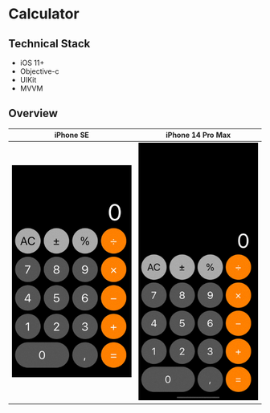 # Calculator

## Technical Stack
* iOS 11+
* Objective-c
* UIKit
* MVVM

## Overview

<table>
    <thead>
        <tr>
            <th>iPhone SE</th>
            <th>iPhone 14 Pro Max</th>
        </tr>
    </thead>
    <tbody>
        <tr>
            <td>
                <img width="300" src="Gif/iPhoneSE.gif">
            </td>
            <td>
                <img width="300" src="Gif/iPhone14ProMax.gif">
            </td>
        </tr>
    </tbody>
</table>

